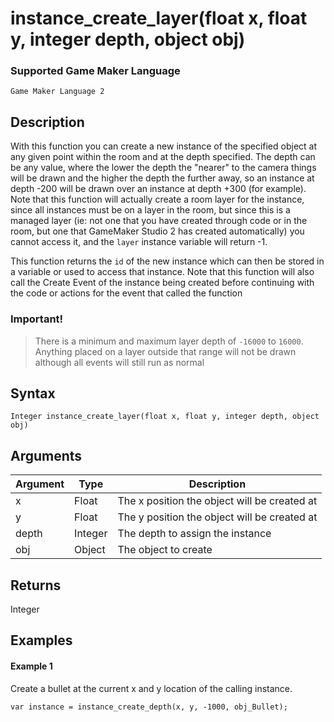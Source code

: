 # instance_create_layer(float x, float y, integer depth, object obj)

### Supported Game Maker Language

`Game Maker Language 2`

## Description

With this function you can create a new instance of the specified object at any given point within the room and at the depth specified. The depth can be any value, where the lower the depth the "nearer" to the camera things will be drawn and the higher the depth the further away, so an instance at depth -200 will be drawn over an instance at depth +300 (for example). Note that this function will actually create a room layer for the instance, since all instances must be on a layer in the room, but since this is a managed layer (ie: not one that you have created through code or in the room, but one that GameMaker Studio 2 has created automatically) you cannot access it, and the `layer` instance variable will return -1.

This function returns the `id` of the new instance which can then be stored in a variable or used to access that instance. Note that this function will also call the Create Event of the instance being created before continuing with the code or actions for the event that called the function

### Important!

> There is a minimum and maximum layer depth of `-16000` to `16000`. Anything placed on a layer outside that range will not be drawn although all events will still run as normal

## Syntax

```
Integer instance_create_layer(float x, float y, integer depth, object obj)
```

## Arguments

|Argument|Type   |Description                                 |
|--------|-------|--------------------------------------------|
|x       |Float  |The x position the object will be created at|
|y       |Float  |The y position the object will be created at|
|depth   |Integer|The depth to assign the instance            |
|obj     |Object |The object to create                        |

## Returns

Integer


## Examples

#### Example 1

Create a bullet at the current x and y location of the calling instance.
```
var instance = instance_create_depth(x, y, -1000, obj_Bullet);
```